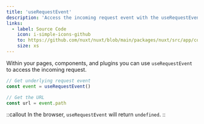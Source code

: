 ```yaml
---
title: 'useRequestEvent'
description: 'Access the incoming request event with the useRequestEvent composable.'
links:
  - label: Source Code
    icon: i-simple-icons-github
    to: https://github.com/nuxt/nuxt/blob/main/packages/nuxt/src/app/composables/ssr.ts
    size: xs
---
```


Within your pages, components, and plugins you can use `useRequestEvent` to access the incoming request.

```ts
// Get underlying request event
const event = useRequestEvent()

// Get the URL
const url = event.path
```

::callout
In the browser, `useRequestEvent` will return `undefined`.
::
